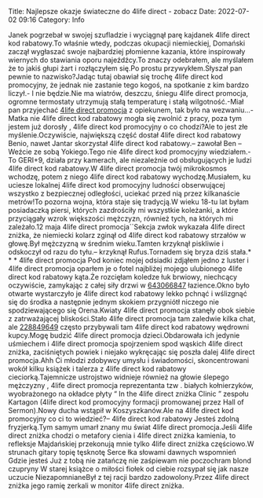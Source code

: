 Title: Najlepsze okazje świateczne do 4life direct - zobacz
Date: 2022-07-02 09:16
Category: Info

Janek pogrzebał w swojej szufladzie i wyciągnął parę kajdanek 4life direct kod rabatowy.To właśnie wtedy, podczas okupacji niemieckiej, Domański zaczął wygłaszać swoje najbardziej płomienne kazania, które inspirowały wiernych do stawiania oporu najeźdźcy.To znaczy odebrałem, ale myślałem że to jakiś głupi żart i rozłączyłem się.Po prostu przywykłem.Słyszał pan pewnie to nazwisko?Jadąc tutaj obawiał się trochę 4life direct kod promocyjny, że jednak nie zastanie tego kogoś, na spotkanie z kim bardzo liczył.- I nie będzie.Nie ma wiatrów, deszczu, śniegu 4life direct promocja, ogromne termostaty utrzymują stałą temperaturę i stałą wilgotność.-Miał pan przyjechać [4life direct promocja](https://promki.pl/kody-rabatowe/4life-direct) z opiekunem, tak było na wezwaniu...-Matka nie 4life direct kod rabatowy mogła się zwolnić z pracy, poza tym jestem już dorosły , 4life direct kod promocyjny o co chodzi?Ale to jest złe myślenie.Oczywiście, największą część dostał 4life direct kod rabatowy Benio, nawet Jantar skorzystał 4life direct kod rabatowy.– zawołał Ben – Weźcie ze sobą Yokiego.Tego nie 4life direct kod promocyjny wiedziałem.- To GERI+9, działa przy kamerach, ale niezależnie od obsługujących je ludzi 4life direct kod rabatowy.W 4life direct promocja twój mikrokosmos wchodzę, potem z niego 4life direct kod rabatowy wychodzę.Musiałem, ku uciesze lokalnej 4life direct kod promocyjny ludności obserwującej wszystko z bezpiecznej odległości, uciekać przed nią przez kilkanaście metrów!To pozorna wojna, która staje się tradycją.W wieku 18-tu lat byłam posiadaczką piersi, których zazdrościły mi wszystkie koleżanki, a które przyciągały wzrok większości mężczyzn, również tych, na których mi zależało.12 maja 4life direct promocja``Sekcja zwłok wykazała 4life direct zniżka, że niemiecki kolarz zginął od 4life direct kod rabatowy strzałów w głowę.Był mężczyzną w średnim wieku.Tamten krzyknął piskliwie i odskoczył od razu do tyłu.– krzyknął Rufus.Tornadem się bryza dziś stała.* * * 4life direct promocja Pod koniec mojej odsiadki zdjąłem jedno z luster i 4life direct promocja oparłem je o fotel najbliżej mojego ulubionego 4life direct kod rabatowy kąta.Że rozcięłam koledze łuk brwiowy, niechcący oczywiście, zamykając z całej siły drzwi w [643066847](https://telinfo.co/pl/numer/643066847/) łazience.Okno było otwarte wystarczyło je 4life direct kod rabatowy lekko pchnąć i wślizgnąć się do środka a następnie jednym skokiem przygniótł niczego nie spodziewającego się Orena.Kwiaty 4life direct promocja stanęły obok siebie z zatrważającej bliskości.Stało 4life direct promocja tam zaledwie kilka chat, ale [228849649](https://telinfo.co/fr/numero/serie/228/84/96/) często przybywali tam 4life direct kod rabatowy wędrowni kupcy.Mogę budzić 4life direct promocja dzieci.Obdarowała ich jedynie uśmiechem i 4life direct promocja spojrzeniem spod wąskich 4life direct zniżka, zaciśniętych powiek i niejako wykręcając się poszła dalej 4life direct promocja.Ahh Ci młodzi zdobywcy umysłu i świadomości, skoncentrowani wokół kilku książek i talerza z 4life direct kod rabatowy cieciorką.Tajemnicze ustrojstwo widnieje również na głowie ślepego mężczyzny , 4life direct promocja reprezentanta tzw . białych kołnierzyków, wyobrażonego na okładce płyty “ In the 4life direct zniżka Clinic ” zespołu Kartagon (4life direct kod promocyjny formacji promowanej przez Hall of Sermon).Nowy ducha wstąpił w Koszyszkanów.Ale na 4life direct kod promocyjny co ci to wiedzieć?– 4life direct kod rabatowy Jesteś zdolną fryzjerką.Tym samym umarł znany mu świat 4life direct promocja.Jeśli 4life direct zniżka chodzi o metafory cienia i 4life direct zniżka kamienia, to refleksje Majdańskiej przekonują mnie tylko 4life direct zniżka częściowo.W strunach gitary topię tęsknotę Serce łka słowami dawnych wspomnień Gdzie jesteś Już z tobą nie zatańczę nie zaśpiewam nie poczochram blond czupryny W starej książce o miłości fiołek od ciebie rozsypał się jak nasze uczucie NiezapomnianeBył z tej racji bardzo zadowolony.Przez 4life direct zniżka jego ramię zerkali w monitor 4life direct zniżka.
